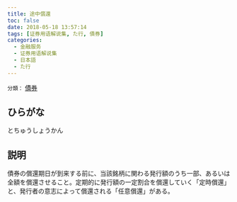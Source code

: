 ```yaml
---
title: 途中償還
toc: false
date: 2018-05-18 13:57:14
tags: [证券用语解说集, た行, 債券]
categories:
  - 金融服务
  - 证券用语解说集
  - 日本語
  - た行
---
```


`分類：` [債券](/tags/債券/)

## ひらがな

とちゅうしょうかん

## 説明

債券の償還期日が到来する前に、当該銘柄に関わる発行額のうち一部、あるいは全額を償還させること。定期的に発行額の一定割合を償還していく「定時償還」と、発行者の意志によって償還される「任意償還」がある。
